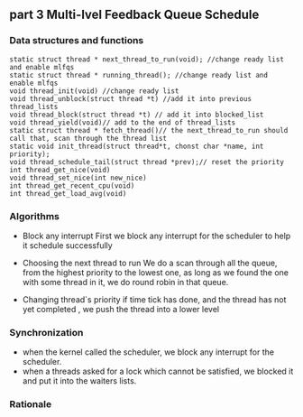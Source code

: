 ## part 3 Multi-lvel Feedback Queue Schedule

### Data structures and functions
```
static struct thread * next_thread_to_run(void); //change ready list and enable mlfqs
static struct thread * running_thread(); //change ready list and enable mlfqs
void thread_init(void) //change ready list
void thread_unblock(struct thread *t) //add it into previous thread_lists
void thread_block(struct thread *t) // add it into blocked_list
void thread_yield(void)// add to the end of thread_lists
static struct thread * fetch_thread()// the next_thread_to_run should call that, scan through the thread list 
static void init_thread(struct thread*t, chonst char *name, int priority);
void thread_schedule_tail(struct thread *prev);// reset the priority
int thread_get_nice(void)
void thread_set_nice(int new_nice)
int thread_get_recent_cpu(void)
int thread_get_load_avg(void)

```
### Algorithms
- Block any interrupt
  First we block any interrupt for the scheduler to help it schedule successfully

- Choosing the next thread to run
  We do a scan through all the queue, from the highest priority to the lowest one,
  as long as we found the one with some thread in it, we do round robin in that queue.

- Changing thread`s priority
  if time tick has done, and the thread has not yet completed , we push the thread
  into a lower level


### Synchronization

- when the kernel called the scheduler, we block any interrupt for the scheduler.
- when a threads asked for a lock which cannot be satisfied, we blocked it and put it 
into the waiters lists.

### Rationale
